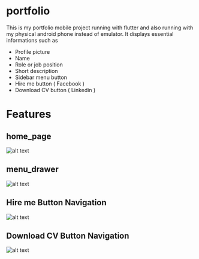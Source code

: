 # portfolio

This is my portfolio mobile project running with flutter and also running with my physical android phone instead of emulator. It displays essential informations such as</br>
- Profile picture
- Name
- Role or job position
- Short description 
- Sidebar menu button
- Hire me button ( Facebook )
- Download CV button ( Linkedin )

# Features
## home_page

![alt text](image1.jpg)

## menu_drawer
![alt text](image2.jpg)

## Hire me Button Navigation
![alt text](image3.jpg)

## Download CV Button Navigation
![alt text](image4.jpg)
